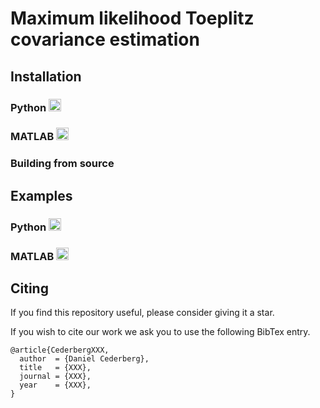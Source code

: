 # Maximum likelihood Toeplitz covariance estimation

## Installation

### Python <img src="https://cdn.jsdelivr.net/gh/devicons/devicon/icons/python/python-original.svg" height="20" />

### MATLAB <img src="https://cdn.jsdelivr.net/gh/devicons/devicon/icons/matlab/matlab-original.svg" height="20"/> 

### Building from source


## Examples

### Python <img src="https://cdn.jsdelivr.net/gh/devicons/devicon/icons/python/python-original.svg" height="20" />

### MATLAB <img src="https://cdn.jsdelivr.net/gh/devicons/devicon/icons/matlab/matlab-original.svg" height="20"/> 

## Citing
If you find this repository useful, please consider giving it a star.

If you wish to cite our work we ask you to use the following BibTex entry.

```
@article{CederbergXXX,
  author  = {Daniel Cederberg},
  title   = {XXX},
  journal = {XXX},
  year    = {XXX},
}
```
